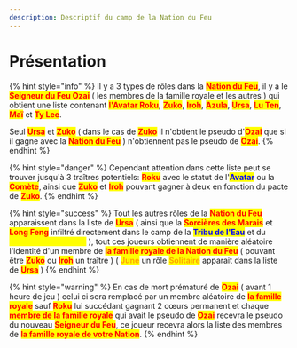 ```yaml
---
description: Descriptif du camp de la Nation du Feu
---
```


# Présentation

{% hint style="info" %}
Il y a 3 types de rôles dans la <mark style="color:red;">**Nation du Feu**</mark>, il y a le <mark style="color:red;">**Seigneur du Feu Ozai**</mark> ( les membres de la famille royale et les autres ) qui obtient une liste contenant <mark style="color:red;">**l'Avatar Roku**</mark>, <mark style="color:red;">**Zuko**</mark>, <mark style="color:red;">**Iroh**</mark>, <mark style="color:red;">**Azula**</mark>, <mark style="color:red;">**Ursa**</mark>, <mark style="color:red;">**Lu Ten**</mark>, <mark style="color:red;">**Maï**</mark> et <mark style="color:red;">**Ty Lee**</mark>.

Seul <mark style="color:red;">**Ursa**</mark> et <mark style="color:red;">**Zuko**</mark> ( dans le cas de <mark style="color:red;">**Zuko**</mark> il n'obtient le pseudo d'<mark style="color:red;">**Ozai**</mark> que si il gagne avec la <mark style="color:red;">**Nation du Feu**</mark> ) n'obtiennent pas le pseudo de <mark style="color:red;">**Ozai**</mark>.
{% endhint %}

{% hint style="danger" %}
Cependant attention dans cette liste peut se trouver jusqu'à 3 traîtres potentiels: <mark style="color:red;">**Roku**</mark> avec le statut de l'<mark style="color:blue;">**Avatar**</mark> ou la <mark style="color:red;">**Comète**</mark>, ainsi que <mark style="color:red;">**Zuko**</mark> et <mark style="color:red;">**Iroh**</mark> pouvant gagner à deux en fonction du pacte de <mark style="color:red;">**Zuko**</mark>.
{% endhint %}

{% hint style="success" %}
Tout les autres rôles de la <mark style="color:red;">**Nation du Feu**</mark> apparaissent dans la liste de <mark style="color:red;">**Ursa**</mark> ( ainsi que la <mark style="color:red;">**Sorcières des Marais**</mark> et <mark style="color:red;">**Long Feng**</mark> infiltré directement dans le camp de la <mark style="color:blue;">**Tribu de l'Eau**</mark> et du <mark style="color:yellow;">**Royaume de la Terre**</mark> ), tout ces joueurs obtiennent de manière aléatoire l'identité d'un membre de <mark style="color:red;">**la famille royale de la Nation du Feu**</mark> ( pouvant être <mark style="color:red;">**Zuko**</mark> ou <mark style="color:red;">**Iroh**</mark> un traître ) ( <mark style="color:orange;">**June**</mark> un rôle <mark style="color:orange;">**Solitaire**</mark> apparait dans la liste de <mark style="color:red;">**Ursa**</mark> )
{% endhint %}

{% hint style="warning" %}
En cas de mort prématuré de <mark style="color:red;">**Ozai**</mark> ( avant 1 heure de jeu ) celui ci sera remplacé par un membre aléatoire de <mark style="color:red;">**la famille royale**</mark> sauf <mark style="color:red;">**Roku**</mark> lui succédant gagnant 2 cœurs permanent et chaque <mark style="color:red;">**membre de la famille royale**</mark> qui avait le pseudo de <mark style="color:red;">**Ozai**</mark> recevra le pseudo du nouveau <mark style="color:red;">**Seigneur du Feu**</mark>, ce joueur recevra alors la liste des membres de <mark style="color:red;">**la famille royale de votre Nation**</mark>.
{% endhint %}
